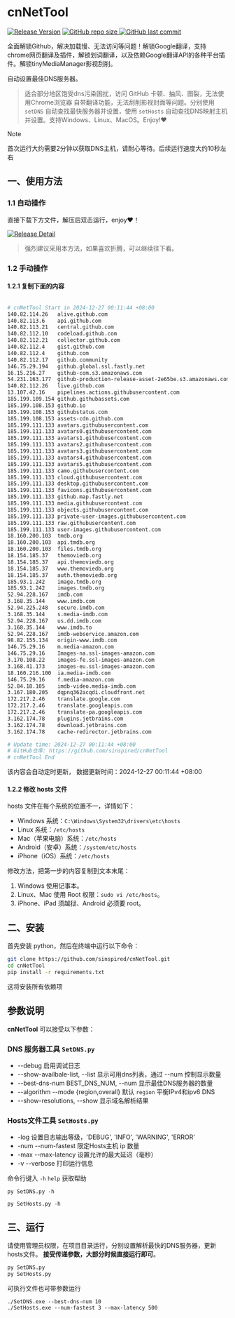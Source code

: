 # cnNetTool

[![Release Version](https://img.shields.io/github/v/release/sinspired/cnNetTool?display_name=tag&logo=github&label=Release)](https://github.com/sinspired/cnNetTool/releases/latest)
[![GitHub repo size](https://img.shields.io/github/repo-size/sinspired/cnNetTool?logo=github)
](https://github.com/sinspired/cnNetTool)
[![GitHub last commit](https://img.shields.io/github/last-commit/sinspired/cnNetTool?logo=github&label=最后提交：)](ttps://github.com/sinspired/cnNetTool)

全面解锁Github，解决加载慢、无法访问等问题！解锁Google翻译，支持chrome网页翻译及插件，解锁划词翻译，以及依赖Google翻译API的各种平台插件。解锁tinyMediaManager影视刮削。

自动设置最佳DNS服务器。

> 适合部分地区饱受dns污染困扰，访问 GitHub 卡顿、抽风、图裂，无法使用Chrome浏览器 自带翻译功能，无法刮削影视封面等问题。分别使用 `setDNS` 自动查找最快服务器并设置，使用 `setHosts` 自动查找DNS映射主机并设置。支持Windows、Linux、MacOS。Enjoy!❤

> [!NOTE]
> 首次运行大约需要2分钟以获取DNS主机，请耐心等待。后续运行速度大约10秒左右

## 一、使用方法

### 1.1 自动操作

直接下载下方文件，解压后双击运行，enjoy❤！

[![Release Detail](https://img.shields.io/github/v/release/sinspired/cnNetTool?sort=date&display_name=release&logo=github&label=Release)](https://github.com/sinspired/cnNetTool/releases/latest)

> 强烈建议采用本方法，如果喜欢折腾，可以继续往下看。

### 1.2 手动操作

#### 1.2.1 复制下面的内容

```bash

# cnNetTool Start in 2024-12-27 00:11:44 +08:00
140.82.114.26	alive.github.com
140.82.113.6	api.github.com
140.82.113.21	central.github.com
140.82.112.10	codeload.github.com
140.82.112.21	collector.github.com
140.82.112.4	gist.github.com
140.82.112.4	github.com
140.82.112.17	github.community
146.75.29.194	github.global.ssl.fastly.net
16.15.216.27	github-com.s3.amazonaws.com
54.231.163.177	github-production-release-asset-2e65be.s3.amazonaws.com
140.82.112.26	live.github.com
13.107.42.16	pipelines.actions.githubusercontent.com
185.199.109.154	github.githubassets.com
185.199.108.153	github.io
185.199.108.153	githubstatus.com
185.199.108.153	assets-cdn.github.com
185.199.111.133	avatars.githubusercontent.com
185.199.111.133	avatars0.githubusercontent.com
185.199.111.133	avatars1.githubusercontent.com
185.199.111.133	avatars2.githubusercontent.com
185.199.111.133	avatars3.githubusercontent.com
185.199.111.133	avatars4.githubusercontent.com
185.199.111.133	avatars5.githubusercontent.com
185.199.111.133	camo.githubusercontent.com
185.199.111.133	cloud.githubusercontent.com
185.199.111.133	desktop.githubusercontent.com
185.199.111.133	favicons.githubusercontent.com
185.199.111.133	github.map.fastly.net
185.199.111.133	media.githubusercontent.com
185.199.111.133	objects.githubusercontent.com
185.199.111.133	private-user-images.githubusercontent.com
185.199.111.133	raw.githubusercontent.com
185.199.111.133	user-images.githubusercontent.com
18.160.200.103	tmdb.org
18.160.200.103	api.tmdb.org
18.160.200.103	files.tmdb.org
18.154.185.37	themoviedb.org
18.154.185.37	api.themoviedb.org
18.154.185.37	www.themoviedb.org
18.154.185.37	auth.themoviedb.org
185.93.1.242	image.tmdb.org
185.93.1.242	images.tmdb.org
52.94.228.167	imdb.com
3.168.35.144	www.imdb.com
52.94.225.248	secure.imdb.com
3.168.35.144	s.media-imdb.com
52.94.228.167	us.dd.imdb.com
3.168.35.144	www.imdb.to
52.94.228.167	imdb-webservice.amazon.com
98.82.155.134	origin-www.imdb.com
146.75.29.16	m.media-amazon.com
146.75.29.16	Images-na.ssl-images-amazon.com
3.170.108.22	images-fe.ssl-images-amazon.com
3.168.41.173	images-eu.ssl-images-amazon.com
18.160.216.100	ia.media-imdb.com
146.75.29.16	f.media-amazon.com
52.84.18.105	imdb-video.media-imdb.com
3.167.180.205	dqpnq362acqdi.cloudfront.net
172.217.2.46	translate.google.com
172.217.2.46	translate.googleapis.com
172.217.2.46	translate-pa.googleapis.com
3.162.174.78	plugins.jetbrains.com
3.162.174.78	download.jetbrains.com
3.162.174.78	cache-redirector.jetbrains.com

# Update time: 2024-12-27 00:11:44 +08:00
# GitHub仓库: https://github.com/sinspired/cnNetTool
# cnNetTool End

```

该内容会自动定时更新， 数据更新时间：2024-12-27 00:11:44 +08:00

#### 1.2.2 修改 hosts 文件

hosts 文件在每个系统的位置不一，详情如下：
- Windows 系统：`C:\Windows\System32\drivers\etc\hosts`
- Linux 系统：`/etc/hosts`
- Mac（苹果电脑）系统：`/etc/hosts`
- Android（安卓）系统：`/system/etc/hosts`
- iPhone（iOS）系统：`/etc/hosts`

修改方法，把第一步的内容复制到文本末尾：

1. Windows 使用记事本。
2. Linux、Mac 使用 Root 权限：`sudo vi /etc/hosts`。
3. iPhone、iPad 须越狱、Android 必须要 root。


## 二、安装

首先安装 python，然后在终端中运行以下命令：

```bash
git clone https://github.com/sinspired/cnNetTool.git
cd cnNetTool
pip install -r requirements.txt
```
这将安装所有依赖项

## 参数说明

**cnNetTool** 可以接受以下参数：

### DNS 服务器工具 `SetDNS.py`

* --debug 启用调试日志
* --show-availbale-list, --list 显示可用dns列表，通过 --num 控制显示数量
* --best-dns-num BEST_DNS_NUM, --num 显示最佳DNS服务器的数量
* --algorithm --mode {region,overall} 默认 `region` 平衡IPv4和ipv6 DNS
* --show-resolutions, --show 显示域名解析结果

### Hosts文件工具 `SetHosts.py`

* -log 设置日志输出等级，'DEBUG', 'INFO', 'WARNING', 'ERROR'
* -num --num-fastest 限定Hosts主机 ip 数量
* -max --max-latency 设置允许的最大延迟（毫秒）
* -v --verbose 打印运行信息

命令行键入 `-h` `help` 获取帮助

`py SetDNS.py -h`

`py SetHosts.py -h`

## 三、运行

请使用管理员权限，在项目目录运行，分别设置解析最快的DNS服务器，更新hosts文件。 **接受传递参数，大部分时候直接运行即可**。

```bash
py SetDNS.py 
py SetHosts.py
```
可执行文件也可带参数运行
```pwsh
./SetDNS.exe --best-dns-num 10
./SetHosts.exe --num-fastest 3 --max-latency 500 
```

